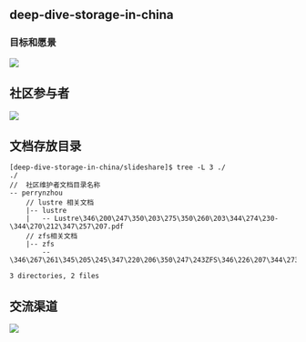 
 ## deep-dive-storage-in-china


 ###  目标和愿景
![](./deep-dive-storage-in-china.png)



## 社区参与者

![](./Ownship.png)

## 文档存放目录

```shell
[deep-dive-storage-in-china/slideshare]$ tree -L 3 ./
./
//  社区维护者文档目录名称
-- perrynzhou
    // lustre 相关文档
    |-- lustre
    |   -- Lustre\346\200\247\350\203\275\350\260\203\344\274\230-\344\270\212\347\257\207.pdf
    // zfs相关文档
    |-- zfs
        -- \346\267\261\345\205\245\347\220\206\350\247\243ZFS\346\226\207\344\273\266\347\263\273\347\273\237\345\237\272\347\241\200.pdf

3 directories, 2 files
```
## 交流渠道

![](./comminicate-group.jpg)
